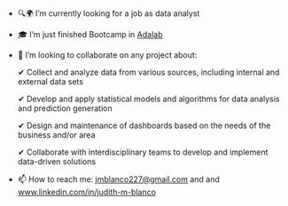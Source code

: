 


-   🔍🌍 I’m currently looking for a job as data analyst 
-   🎓  I’m just finished Bootcamp in [Adalab](https://adalab.es/)
-   🤝  I’m looking to collaborate on any project about:
     
       ✔ Collect and analyze data from various sources, including internal and external data sets
  
       ✔ Develop and apply statistical models and algorithms for data analysis and prediction generation
  
       ✔ Design and maintenance of dashboards based on the needs of the business and/or area
  
      ✔ Collaborate with interdisciplinary teams to develop and implement data-driven solutions
       
-   📫 How to reach me: jmblanco227@gmail.com and and www.linkedin.com/in/judith-m-blanco


